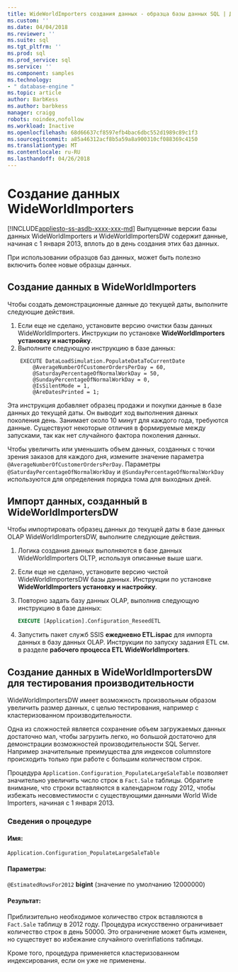 ```yaml
---
title: WideWorldImporters создания данных - образца базы данных SQL | Документы Microsoft
ms.custom: ''
ms.date: 04/04/2018
ms.reviewer: ''
ms.suite: sql
ms.tgt_pltfrm: ''
ms.prod: sql
ms.prod_service: sql
ms.service: ''
ms.component: samples
ms.technology:
- " database-engine "
ms.topic: article
author: BarbKess
ms.author: barbkess
manager: craigg
robots: noindex,nofollow
ms.workload: Inactive
ms.openlocfilehash: 68d66637cf8597efb4bac6dbc552d1989c89c1f3
ms.sourcegitcommit: a85a46312acf8b5a59a8a900310cf088369c4150
ms.translationtype: MT
ms.contentlocale: ru-RU
ms.lasthandoff: 04/26/2018
---
```

# <a name="wideworldimporters-data-generation"></a>Создание данных WideWorldImporters
[!INCLUDE[appliesto-ss-asdb-xxxx-xxx-md](../includes/appliesto-ss-asdb-xxxx-xxx-md.md)]
Выпущенные версии базы данных WideWorldImporters и WideWorldImportersDW содержит данные, начиная с 1 января 2013, вплоть до в день создания этих баз данных.

При использовании образцов баз данных, может быть полезно включить более новые образцы данных.

## <a name="data-generation-in-wideworldimporters"></a>Создание данных в WideWorldImporters

Чтобы создать демонстрационные данные до текущей даты, выполните следующие действия.

1. Если еще не сделано, установите версию очистки базы данных WideWorldImporters. Инструкции по установке **WideWorldImporters установку и настройку**.
2. Выполните следующую инструкцию в базе данных:

```
    EXECUTE DataLoadSimulation.PopulateDataToCurrentDate
        @AverageNumberOfCustomerOrdersPerDay = 60,
        @SaturdayPercentageOfNormalWorkDay = 50,
        @SundayPercentageOfNormalWorkDay = 0,
        @IsSilentMode = 1,
        @AreDatesPrinted = 1;
```

Эта инструкция добавляет образец продажи и покупки данные в базе данных до текущей даты. Он выводит ход выполнения данных поколения день. Занимает около 10 минут для каждого года, требуются данные. Существуют некоторые отличия в формируемые между запусками, так как нет случайного фактора поколения данных.

Чтобы увеличить или уменьшить объем данных, созданных с точки зрения заказов для каждого дня, измените значение параметра `@AverageNumberOfCustomerOrdersPerDay`. Параметры `@SaturdayPercentageOfNormalWorkDay` и `@SundayPercentageOfNormalWorkDay` используются для определения порядка тома для выходных дней.

## <a name="importing-generated-data-in-wideworldimportersdw"></a>Импорт данных, созданный в WideWorldImportersDW

Чтобы импортировать образец данных до текущей даты в базе данных OLAP WideWorldImportersDW, выполните следующие действия.

1. Логика создания данных выполняются в базе данных WideWorldImporters OLTP, используя описанные выше шаги.
2. Если еще не сделано, установите версию чистой WideWorldImportersDW базы данных. Инструкции по установке **WideWorldImporters установку и настройку**.
3. Повторно задать базу данных OLAP, выполнив следующую инструкцию в базе данных:

    ```sql
    EXECUTE [Application].Configuration_ReseedETL
    ```

4. Запустить пакет служб SSIS **ежедневно ETL.ispac** для импорта данных в базу данных OLAP. Инструкции по запуску задания ETL см. в разделе **рабочего процесса ETL WideWorldImporters**.

## <a name="generating-data-in-wideworldimportersdw-for-performance-testing"></a>Создание данных в WideWorldImportersDW для тестирования производительности

WideWorldImportersDW имеет возможность произвольным образом увеличить размер данных, с целью тестирования, например с кластеризованном производительности.

Одна из сложностей является сохранение объем загружаемых данных достаточно мал, чтобы загрузить легко, но большой достаточно для демонстрации возможностей производительности SQL Server. Например значительные преимущества для индексов columnstore происходить только при работе с большим количеством строк. 

Процедура `Application.Configuration_PopulateLargeSaleTable` позволяет значительно увеличить число строк в `Fact.Sale` таблицы. Обратите внимание, что строки вставляются в календарном году 2012, чтобы избежать несовместимости с существующими данными World Wide Importers, начиная с 1 января 2013.

### <a name="procedure-details"></a>Сведения о процедуре

#### <a name="name"></a>Имя: 

    Application.Configuration_PopulateLargeSaleTable

#### <a name="parameters"></a>Параметры:

  `@EstimatedRowsFor2012` **bigint** (значение по умолчанию 12000000)

#### <a name="result"></a>Результат:

Приблизительно необходимое количество строк вставляются в `Fact.Sale` таблицу в 2012 году. Процедура искусственно ограничивает количество строк в день 50000. Это ограничение может быть изменен, но существует во избежание случайного overinflations таблицы.

Кроме того, процедура применяется кластеризованном индексирования, если он уже не применены.
